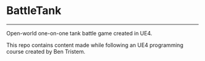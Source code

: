 # BattleTank
****
Open-world one-on-one tank battle game created in UE4.

This repo contains content made while following an UE4 programming course created by Ben Tristem.
